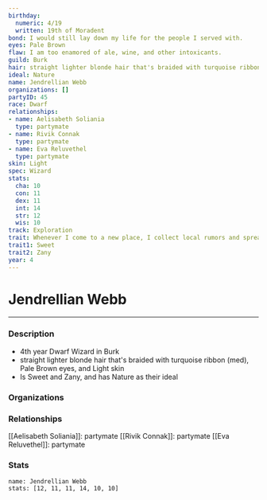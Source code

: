 ```yaml
---
birthday:
  numeric: 4/19
  written: 19th of Moradent
bond: I would still lay down my life for the people I served with.
eyes: Pale Brown
flaw: I am too enamored of ale, wine, and other intoxicants.
guild: Burk
hair: straight lighter blonde hair that's braided with turquoise ribbon (med)
ideal: Nature
name: Jendrellian Webb
organizations: []
partyID: 45
race: Dwarf
relationships:
- name: Aelisabeth Soliania
  type: partymate
- name: Rivik Connak
  type: partymate
- name: Eva Reluvethel
  type: partymate
skin: Light
spec: Wizard
stats:
  cha: 10
  con: 11
  dex: 11
  int: 14
  str: 12
  wis: 10
track: Exploration
trait: Whenever I come to a new place, I collect local rumors and spread gossip.
trait1: Sweet
trait2: Zany
year: 4
---
```

# Jendrellian Webb
---
### Description
- 4th year Dwarf Wizard in Burk
- straight lighter blonde hair that's braided with turquoise ribbon (med), Pale Brown eyes, and Light skin
- Is Sweet and Zany, and has Nature as their ideal

### Organizations
### Relationships
[[Aelisabeth Soliania]]: partymate
[[Rivik Connak]]: partymate
[[Eva Reluvethel]]: partymate
### Stats
```statblock
name: Jendrellian Webb
stats: [12, 11, 11, 14, 10, 10]
```